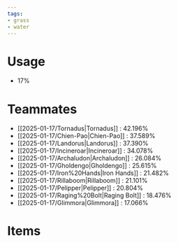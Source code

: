 ```yaml
---
tags:
- grass
- water
---
```

# Usage
- 17%
# Teammates
- [[2025-01-17/Tornadus|Tornadus]] : 42.196%
- [[2025-01-17/Chien-Pao|Chien-Pao]] : 37.589%
- [[2025-01-17/Landorus|Landorus]] : 37.390%
- [[2025-01-17/Incineroar|Incineroar]] : 34.078%
- [[2025-01-17/Archaludon|Archaludon]] : 26.084%
- [[2025-01-17/Gholdengo|Gholdengo]] : 25.615%
- [[2025-01-17/Iron%20Hands|Iron Hands]] : 21.482%
- [[2025-01-17/Rillaboom|Rillaboom]] : 21.101%
- [[2025-01-17/Pelipper|Pelipper]] : 20.804%
- [[2025-01-17/Raging%20Bolt|Raging Bolt]] : 18.476%
- [[2025-01-17/Glimmora|Glimmora]] : 17.066%
# Items